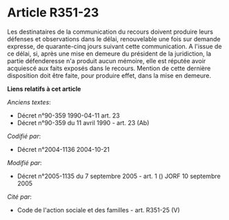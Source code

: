 # Article R351-23

Les destinataires de la communication du recours doivent produire leurs défenses et observations dans le délai, renouvelable
une fois sur demande expresse, de quarante-cinq jours suivant cette communication. A l'issue de ce délai, si, après une mise
en demeure du président de la juridiction, la partie défenderesse n'a produit aucun mémoire, elle est réputée avoir acquiescé
aux faits exposés dans le recours. Mention de cette dernière disposition doit être faite, pour produire effet, dans la mise
en demeure.

**Liens relatifs à cet article**

_Anciens textes_:

  - Décret n°90-359 1990-04-11 art. 23
  - Décret n°90-359 du 11 avril 1990 - art. 23 (Ab)

_Codifié par_:

  - Décret n°2004-1136 2004-10-21

_Modifié par_:

  - Décret n°2005-1135 du 7 septembre 2005 - art. 1 () JORF 10 septembre 2005

_Cité par_:

  - Code de l'action sociale et des familles - art. R351-25 (V)
